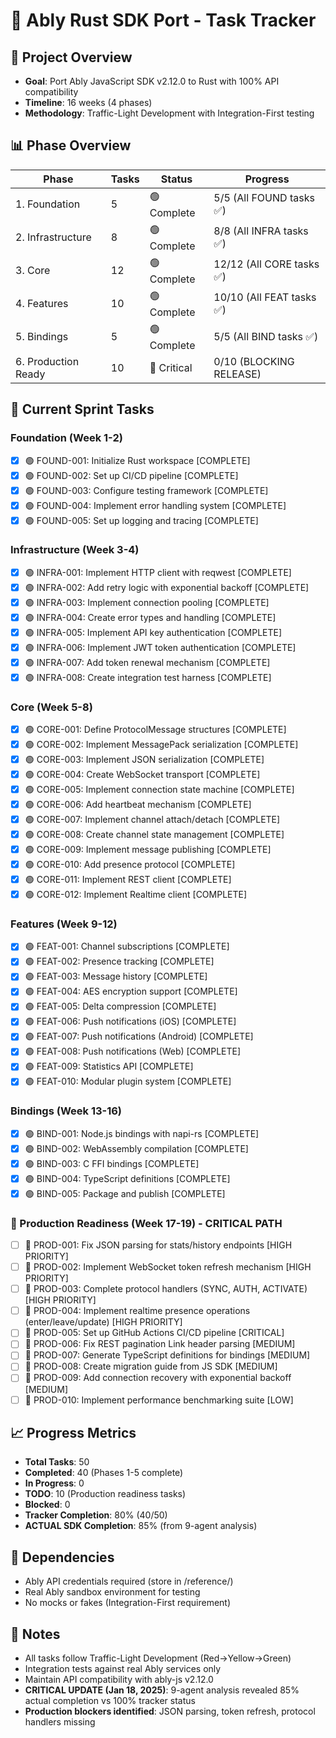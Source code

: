 # 🦀 Ably Rust SDK Port - Task Tracker

## 🎯 Project Overview
- **Goal**: Port Ably JavaScript SDK v2.12.0 to Rust with 100% API compatibility
- **Timeline**: 16 weeks (4 phases)
- **Methodology**: Traffic-Light Development with Integration-First testing

## 📊 Phase Overview

| Phase | Tasks | Status | Progress |
|-------|-------|--------|----------|
| 1. Foundation | 5 | 🟢 Complete | 5/5 (All FOUND tasks ✅) |
| 2. Infrastructure | 8 | 🟢 Complete | 8/8 (All INFRA tasks ✅) |
| 3. Core | 12 | 🟢 Complete | 12/12 (All CORE tasks ✅) |
| 4. Features | 10 | 🟢 Complete | 10/10 (All FEAT tasks ✅) |
| 5. Bindings | 5 | 🟢 Complete | 5/5 (All BIND tasks ✅) |
| 6. Production Ready | 10 | 🔴 Critical | 0/10 (BLOCKING RELEASE) |

## 🚦 Current Sprint Tasks

### Foundation (Week 1-2)  
- [x] 🟢 FOUND-001: Initialize Rust workspace [COMPLETE]
- [x] 🟢 FOUND-002: Set up CI/CD pipeline [COMPLETE]
- [x] 🟢 FOUND-003: Configure testing framework [COMPLETE]  
- [x] 🟢 FOUND-004: Implement error handling system [COMPLETE]
- [x] 🟢 FOUND-005: Set up logging and tracing [COMPLETE]

### Infrastructure (Week 3-4)
- [x] 🟢 INFRA-001: Implement HTTP client with reqwest [COMPLETE]
- [x] 🟢 INFRA-002: Add retry logic with exponential backoff [COMPLETE]
- [x] 🟢 INFRA-003: Implement connection pooling [COMPLETE]
- [x] 🟢 INFRA-004: Create error types and handling [COMPLETE]
- [x] 🟢 INFRA-005: Implement API key authentication [COMPLETE]
- [x] 🟢 INFRA-006: Implement JWT token authentication [COMPLETE]
- [x] 🟢 INFRA-007: Add token renewal mechanism [COMPLETE]
- [x] 🟢 INFRA-008: Create integration test harness [COMPLETE]

### Core (Week 5-8)
- [x] 🟢 CORE-001: Define ProtocolMessage structures [COMPLETE]
- [x] 🟢 CORE-002: Implement MessagePack serialization [COMPLETE]
- [x] 🟢 CORE-003: Implement JSON serialization [COMPLETE]
- [x] 🟢 CORE-004: Create WebSocket transport [COMPLETE]
- [x] 🟢 CORE-005: Implement connection state machine [COMPLETE]
- [x] 🟢 CORE-006: Add heartbeat mechanism [COMPLETE]
- [x] 🟢 CORE-007: Implement channel attach/detach [COMPLETE]
- [x] 🟢 CORE-008: Create channel state management [COMPLETE]
- [x] 🟢 CORE-009: Implement message publishing [COMPLETE]
- [x] 🟢 CORE-010: Add presence protocol [COMPLETE]
- [x] 🟢 CORE-011: Implement REST client [COMPLETE]
- [x] 🟢 CORE-012: Implement Realtime client [COMPLETE]

### Features (Week 9-12)
- [x] 🟢 FEAT-001: Channel subscriptions [COMPLETE]
- [x] 🟢 FEAT-002: Presence tracking [COMPLETE]
- [x] 🟢 FEAT-003: Message history [COMPLETE]
- [x] 🟢 FEAT-004: AES encryption support [COMPLETE]
- [x] 🟢 FEAT-005: Delta compression [COMPLETE]
- [x] 🟢 FEAT-006: Push notifications (iOS) [COMPLETE]
- [x] 🟢 FEAT-007: Push notifications (Android) [COMPLETE]
- [x] 🟢 FEAT-008: Push notifications (Web) [COMPLETE]
- [x] 🟢 FEAT-009: Statistics API [COMPLETE]
- [x] 🟢 FEAT-010: Modular plugin system [COMPLETE]

### Bindings (Week 13-16)
- [x] 🟢 BIND-001: Node.js bindings with napi-rs [COMPLETE]
- [x] 🟢 BIND-002: WebAssembly compilation [COMPLETE]
- [x] 🟢 BIND-003: C FFI bindings [COMPLETE]
- [x] 🟢 BIND-004: TypeScript definitions [COMPLETE]
- [x] 🟢 BIND-005: Package and publish [COMPLETE]

### 🚨 Production Readiness (Week 17-19) - CRITICAL PATH
- [ ] 🔴 PROD-001: Fix JSON parsing for stats/history endpoints [HIGH PRIORITY]
- [ ] 🔴 PROD-002: Implement WebSocket token refresh mechanism [HIGH PRIORITY]
- [ ] 🔴 PROD-003: Complete protocol handlers (SYNC, AUTH, ACTIVATE) [HIGH PRIORITY]
- [ ] 🔴 PROD-004: Implement realtime presence operations (enter/leave/update) [HIGH PRIORITY]
- [ ] 🔴 PROD-005: Set up GitHub Actions CI/CD pipeline [CRITICAL]
- [ ] 🔴 PROD-006: Fix REST pagination Link header parsing [MEDIUM]
- [ ] 🔴 PROD-007: Generate TypeScript definitions for bindings [MEDIUM]
- [ ] 🔴 PROD-008: Create migration guide from JS SDK [MEDIUM]
- [ ] 🔴 PROD-009: Add connection recovery with exponential backoff [MEDIUM]
- [ ] 🔴 PROD-010: Implement performance benchmarking suite [LOW]

## 📈 Progress Metrics
- **Total Tasks**: 50
- **Completed**: 40 (Phases 1-5 complete)
- **In Progress**: 0
- **TODO**: 10 (Production readiness tasks)
- **Blocked**: 0
- **Tracker Completion**: 80% (40/50)
- **ACTUAL SDK Completion**: 85% (from 9-agent analysis)

## 🔗 Dependencies
- Ably API credentials required (store in /reference/)
- Real Ably sandbox environment for testing
- No mocks or fakes (Integration-First requirement)

## 📝 Notes
- All tasks follow Traffic-Light Development (Red→Yellow→Green)
- Integration tests against real Ably services only
- Maintain API compatibility with ably-js v2.12.0
- **CRITICAL UPDATE (Jan 18, 2025)**: 9-agent analysis revealed 85% actual completion vs 100% tracker status
- **Production blockers identified**: JSON parsing, token refresh, protocol handlers missing